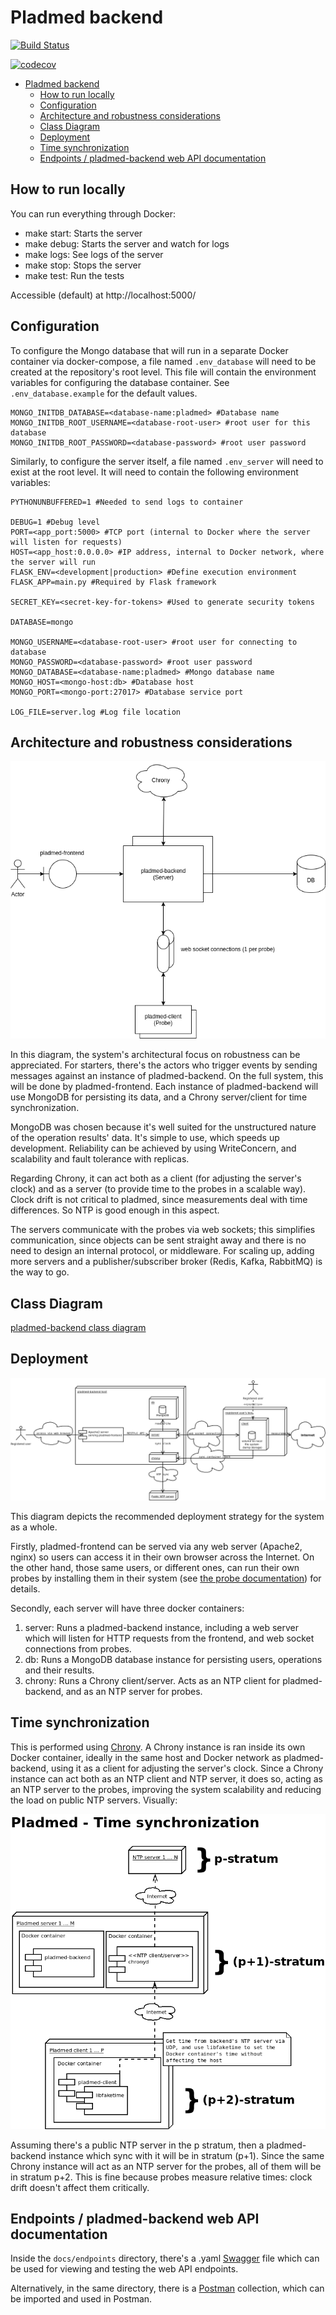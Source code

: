 # Pladmed backend

[![Build Status](https://travis-ci.com/fedefunes96/pladmed-backend.svg?branch=travis-badge)](https://travis-ci.com/fedefunes96/pladmed-backend)

[![codecov](https://codecov.io/gh/fedefunes96/pladmed-backend/branch/master/graph/badge.svg?token=YTU6E27H7T)](https://codecov.io/gh/fedefunes96/pladmed-backend)

- [Pladmed backend](#pladmed-backend)
  - [How to run locally](#how-to-run-locally)
  - [Configuration](#configuration)
  - [Architecture and robustness considerations](#architecture-and-robustness-considerations)
  - [Class Diagram](#class-diagram)
  - [Deployment](#deployment)
  - [Time synchronization](#time-synchronization)
  - [Endpoints / pladmed-backend web API documentation](#endpoints--pladmed-backend-web-api-documentation)

## How to run locally
You can run everything through Docker:

- make start: Starts the server
- make debug: Starts the server and watch for logs
- make logs: See logs of the server
- make stop: Stops the server
- make test: Run the tests

Accessible (default) at http://localhost:5000/

## Configuration

To configure the Mongo database that will run in a separate Docker container via docker-compose, a file named `.env_database` will need to be created at the repository's root level. This file will contain the environment variables for configuring the database container. See `.env_database.example` for the default values.

```
MONGO_INITDB_DATABASE=<database-name:pladmed> #Database name
MONGO_INITDB_ROOT_USERNAME=<database-root-user> #root user for this database
MONGO_INITDB_ROOT_PASSWORD=<database-password> #root user password
```

Similarly, to configure the server itself, a file named `.env_server` will need to exist at the root level. It will need to contain the following environment variables:

```
PYTHONUNBUFFERED=1 #Needed to send logs to container

DEBUG=1 #Debug level
PORT=<app_port:5000> #TCP port (internal to Docker where the server will listen for requests)
HOST=<app_host:0.0.0.0> #IP address, internal to Docker network, where the server will run
FLASK_ENV=<development|production> #Define execution environment
FLASK_APP=main.py #Required by Flask framework

SECRET_KEY=<secret-key-for-tokens> #Used to generate security tokens

DATABASE=mongo

MONGO_USERNAME=<database-root-user> #root user for connecting to database
MONGO_PASSWORD=<database-password> #root user password
MONGO_DATABASE=<database-name:pladmed> #Mongo database name
MONGO_HOST=<mongo-host:db> #Database host
MONGO_PORT=<mongo-port:27017> #Database service port

LOG_FILE=server.log #Log file location
```

## Architecture and robustness considerations

![Architecture diagram](docs/architecture-diagram.png)

In this diagram, the system's architectural focus on robustness can be appreciated. For starters, there's the actors who trigger events by sending messages against an instance of pladmed-backend. On the full system, this will be done by pladmed-frontend. Each instance of pladmed-backend will use MongoDB for persisting its data, and a Chrony server/client for time synchronization.

MongoDB was chosen because it's well suited for the unstructured nature of the operation results' data. It's simple to use, which speeds up development. Reliability can be achieved by using WriteConcern, and scalability and fault tolerance with replicas.

Regarding Chrony, it can act both as a client (for adjusting the server's clock) and as a server (to provide time to the probes in a scalable way). Clock drift is not critical to pladmed, since measurements deal with time differences. So NTP is good enough in this aspect.

The servers communicate with the probes via web sockets; this simplifies communication, since objects can be sent straight away and there is no need to design an internal protocol, or middleware. For scaling up, adding more servers and a publisher/subscriber broker (Redis, Kafka, RabbitMQ) is the way to go.

## Class Diagram

[pladmed-backend class diagram](docs/class-diagram.md)

## Deployment

![Deployment diagram](docs/deployment-diagram.png)

This diagram depicts the recommended deployment strategy for the system as a whole.

Firstly, pladmed-frontend can be served via any web server (Apache2, nginx) so users can access it in their own browser across the Internet. On the other hand, those same users, or different ones, can run their own probes by installing them in their system (see [the probe documentation](https://github.com/fedefunes96/pladmed-client)) for details.

Secondly, each server will have three docker containers:

1. server: Runs a pladmed-backend instance, including a web server which will listen for HTTP requests from the frontend, and web socket connections from probes.
2. db: Runs a MongoDB database instance for persisting users, operations and their results.
3. chrony: Runs a Chrony client/server. Acts as an NTP client for pladmed-backend, and as an NTP server for probes.

## Time synchronization

This is performed using [Chrony](https://github.com/mlichvar/chrony). A Chrony instance is ran inside its own Docker container, ideally in the same host and Docker network as pladmed-backend, using it as a client for adjusting the server's clock. Since a Chrony instance can act both as an NTP client and NTP server, it does so, acting as an NTP server to the probes, improving the system scalability and reducing the load on public NTP servers. Visually:

![NTP architecture](docs/time-sync.png)

Assuming there's a public NTP server in the p stratum, then a pladmed-backend instance which sync with it will be in stratum (p+1). Since the same Chrony instance will act as an NTP server for the probes, all of them will be in stratum p+2. This is fine because probes measure relative times: clock drift doesn't affect them critically.
 
## Endpoints / pladmed-backend web API documentation

Inside the  `docs/endpoints` directory, there's a .yaml [Swagger](https://swagger.io/tools/swagger-ui/) file which can be used for viewing and testing the web API endpoints.

Alternatively, in the same directory, there is a [Postman](https://www.postman.com/) collection, which can be imported and used in Postman.
